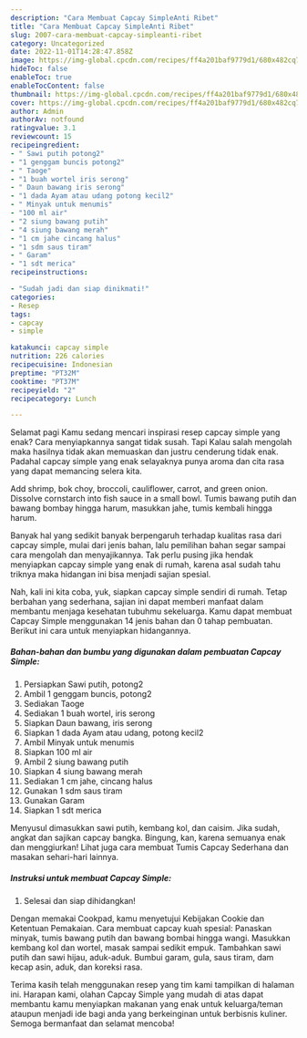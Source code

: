 ```yaml
---
description: "Cara Membuat Capcay SimpleAnti Ribet"
title: "Cara Membuat Capcay SimpleAnti Ribet"
slug: 2007-cara-membuat-capcay-simpleanti-ribet
category: Uncategorized
date: 2022-11-01T14:28:47.858Z
image: https://img-global.cpcdn.com/recipes/ff4a201baf9779d1/680x482cq70/capcay-simple-foto-resep-utama.jpg
hideToc: false
enableToc: true
enableTocContent: false
thumbnail: https://img-global.cpcdn.com/recipes/ff4a201baf9779d1/680x482cq70/capcay-simple-foto-resep-utama.jpg
cover: https://img-global.cpcdn.com/recipes/ff4a201baf9779d1/680x482cq70/capcay-simple-foto-resep-utama.jpg
author: Admin
authorAv: notfound
ratingvalue: 3.1
reviewcount: 15
recipeingredient:
- " Sawi putih potong2"
- "1 genggam buncis potong2"
- " Taoge"
- "1 buah wortel iris serong"
- " Daun bawang iris serong"
- "1 dada Ayam atau udang potong kecil2"
- " Minyak untuk menumis"
- "100 ml air"
- "2 siung bawang putih"
- "4 siung bawang merah"
- "1 cm jahe cincang halus"
- "1 sdm saus tiram"
- " Garam"
- "1 sdt merica"
recipeinstructions:

- "Sudah jadi dan siap dinikmati!"
categories:
- Resep
tags:
- capcay
- simple

katakunci: capcay simple 
nutrition: 226 calories
recipecuisine: Indonesian
preptime: "PT32M"
cooktime: "PT37M"
recipeyield: "2"
recipecategory: Lunch

---
```



Selamat pagi Kamu sedang mencari inspirasi resep capcay simple yang enak? Cara menyiapkannya sangat tidak susah. Tapi Kalau salah mengolah maka hasilnya tidak akan memuaskan dan justru cenderung tidak enak. Padahal capcay simple yang enak selayaknya punya aroma dan cita rasa yang dapat memancing selera kita.


Add shrimp, bok choy, broccoli, cauliflower, carrot, and green onion. Dissolve cornstarch into fish sauce in a small bowl. Tumis bawang putih dan bawang bombay hingga harum, masukkan jahe, tumis kembali hingga harum.

Banyak hal yang sedikit banyak berpengaruh terhadap kualitas rasa dari capcay simple, mulai dari jenis bahan, lalu pemilihan bahan segar sampai cara mengolah dan menyajikannya. Tak perlu pusing jika hendak menyiapkan capcay simple yang enak di rumah, karena asal sudah tahu triknya maka hidangan ini bisa menjadi sajian spesial.


Nah, kali ini kita coba, yuk, siapkan capcay simple sendiri di rumah. Tetap berbahan yang sederhana, sajian ini dapat memberi manfaat dalam membantu menjaga kesehatan tubuhmu sekeluarga. Kamu dapat membuat Capcay Simple menggunakan 14 jenis bahan dan 0 tahap pembuatan. Berikut ini cara untuk menyiapkan hidangannya.

<!--inarticleads1-->

##### Bahan-bahan dan bumbu yang digunakan dalam pembuatan Capcay Simple:

1. Persiapkan  Sawi putih, potong2
1. Ambil 1 genggam buncis, potong2
1. Sediakan  Taoge
1. Sediakan 1 buah wortel, iris serong
1. Siapkan  Daun bawang, iris serong
1. Siapkan 1 dada Ayam atau udang, potong kecil2
1. Ambil  Minyak untuk menumis
1. Siapkan 100 ml air
1. Ambil 2 siung bawang putih
1. Siapkan 4 siung bawang merah
1. Sediakan 1 cm jahe, cincang halus
1. Gunakan 1 sdm saus tiram
1. Gunakan  Garam
1. Siapkan 1 sdt merica


Menyusul dimasukkan sawi putih, kembang kol, dan caisim. Jika sudah, angkat dan sajikan capcay bangka. Bingung, kan, karena semuanya enak dan menggiurkan! Lihat juga cara membuat Tumis Capcay Sederhana dan masakan sehari-hari lainnya. 

<!--inarticleads2-->

##### Instruksi untuk membuat Capcay Simple:


1. Selesai dan siap dihidangkan!

Dengan memakai Cookpad, kamu menyetujui Kebijakan Cookie dan Ketentuan Pemakaian. Cara membuat capcay kuah spesial: Panaskan minyak, tumis bawang putih dan bawang bombai hingga wangi. Masukkan kembang kol dan wortel, masak sampai sedikit empuk. Tambahkan sawi putih dan sawi hijau, aduk-aduk. Bumbui garam, gula, saus tiram, dam kecap asin, aduk, dan koreksi rasa. 

Terima kasih telah menggunakan resep yang tim kami tampilkan di halaman ini. Harapan kami, olahan Capcay Simple yang mudah di atas dapat membantu kamu menyiapkan makanan yang enak untuk keluarga/teman ataupun menjadi ide bagi anda yang berkeinginan untuk berbisnis kuliner. Semoga bermanfaat dan selamat mencoba!
